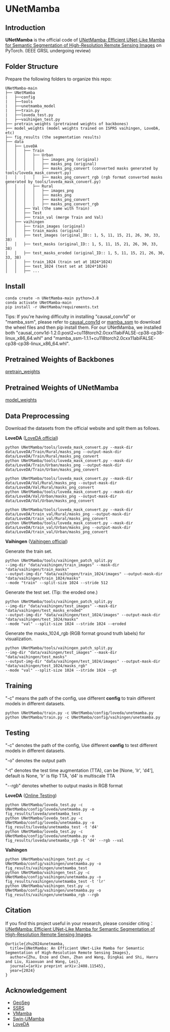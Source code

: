 # UNetMamba
## Introduction

**UNetMamba** is the official code of [UNetMamba: Efficient UNet-Like Mamba for Semantic Segmentation of High-Resolution Remote Sensing Images](https://arxiv.org/abs/2408.11545) on PyTorch. (IEEE GRSL undergoing review)

## Folder Structure

Prepare the following folders to organize this repo:
```none
UNetMamba-main
├── UNetMamba
|   ├──config 
|   ├──tools
|   ├──unetmamba_model
|   ├──train.py
|   ├──loveda_test.py
|   ├──vaihingen_test.py
├── pretrain_weights (pretrained weights of backbones)
├── model_weights (model weights trained on ISPRS vaihingen, LoveDA, etc)
├── fig_results (the segmentation results)
├── data
│   ├── LoveDA
│   │   ├── Train
│   │   │   ├── Urban
│   │   │   │   ├── images_png (original)
│   │   │   │   ├── masks_png (original)
│   │   │   │   ├── masks_png_convert (converted masks generated by tools/loveda_mask_convert.py)
│   │   │   │   ├── masks_png_convert_rgb (rgb format converted masks generated by tools/loveda_mask_convert.py)
│   │   │   ├── Rural
│   │   │   │   ├── images_png 
│   │   │   │   ├── masks_png 
│   │   │   │   ├── masks_png_convert
│   │   │   │   ├── masks_png_convert_rgb
│   │   ├── Val (the same with Train)
│   │   ├── Test
│   │   ├── train_val (merge Train and Val)
│   ├── vaihingen
│   │   ├── train_images (original)
│   │   ├── train_masks (original)
│   │   ├── test_images (original_ID:: 1, 5, 11, 15, 21, 26, 30, 33, 38)
│   │   ├── test_masks (original_ID:: 1, 5, 11, 15, 21, 26, 30, 33, 38)
│   │   ├── test_masks_eroded (original_ID:: 1, 5, 11, 15, 21, 26, 30, 33, 38)
│   │   ├── train_1024 (train set at 1024*1024)
│   │   ├── test_1024 (test set at 1024*1024)
│   │   ├── ...
```

## Install
```
conda create -n UNetMamba-main python=3.8
conda activate UNetMamba-main
pip install -r UNetMamba/requirements.txt
```
Tips: If you're having difficulty in installing "causal_conv1d" or "mamba_ssm", please refer to [causal_conv1d](https://github.com/Dao-AILab/causal-conv1d/releases) or [mamba_ssm](https://github.com/state-spaces/mamba/releases) to download the wheel files and then pip install them. 
For our UNetMamba, we installed both "causal_conv1d-1.2.0.post2+cu118torch2.0cxx11abiFALSE-cp38-cp38-linux_x86_64.whl" and "mamba_ssm-1.1.1+cu118torch2.0cxx11abiFALSE-cp38-cp38-linux_x86_64.whl".

## Pretrained Weights of Backbones

[pretrain_weights](https://pan.baidu.com/s/19TRZVfz6M9v0VYxiHB6mSA?pwd=82cj) 

## Pretrained Weights of UNetMamba

[model_weights](https://pan.baidu.com/s/1wVVI1MPY_fnVSYg_5bLIlQ?pwd=mdwe) 

## Data Preprocessing

Download the datasets from the official website and split them as follows.

**LoveDA** ([LoveDA official](https://github.com/Junjue-Wang/LoveDA))
```
python UNetMamba/tools/loveda_mask_convert.py --mask-dir data/LoveDA/Train/Rural/masks_png --output-mask-dir data/LoveDA/Train/Rural/masks_png_convert
python UNetMamba/tools/loveda_mask_convert.py --mask-dir data/LoveDA/Train/Urban/masks_png --output-mask-dir data/LoveDA/Train/Urban/masks_png_convert

python UNetMamba/tools/loveda_mask_convert.py --mask-dir data/LoveDA/Val/Rural/masks_png --output-mask-dir data/LoveDA/Val/Rural/masks_png_convert
python UNetMamba/tools/loveda_mask_convert.py --mask-dir data/LoveDA/Val/Urban/masks_png --output-mask-dir data/LoveDA/Val/Urban/masks_png_convert

python UNetMamba/tools/loveda_mask_convert.py --mask-dir data/LoveDA/train_val/Rural/masks_png --output-mask-dir data/LoveDA/train_val/Rural/masks_png_convert
python UNetMamba/tools/loveda_mask_convert.py --mask-dir data/LoveDA/train_val/Urban/masks_png --output-mask-dir data/LoveDA/train_val/Urban/masks_png_convert
```

**Vaihingen** ([Vaihingen official](https://www.isprs.org/education/benchmarks/UrbanSemLab/Default.aspx))

Generate the train set.
```
python UNetMamba/tools/vaihingen_patch_split.py 
--img-dir "data/vaihingen/train_images" --mask-dir "data/vaihingen/train_masks" 
--output-img-dir "data/vaihingen/train_1024/images" --output-mask-dir "data/vaihingen/train_1024/masks" 
--mode "train" --split-size 1024 --stride 512
```
Generate the test set. (Tip: the eroded one.)
```
python UNetMamba/tools/vaihingen_patch_split.py 
--img-dir "data/vaihingen/test_images" --mask-dir "data/vaihingen/test_masks_eroded" 
--output-img-dir "data/vaihingen/test_1024/images" --output-mask-dir "data/vaihingen/test_1024/masks"
--mode "val" --split-size 1024 --stride 1024 --eroded
```
Generate the masks_1024_rgb (RGB format ground truth labels) for visualization.
```
python UNetMamba/tools/vaihingen_patch_split.py 
--img-dir "data/vaihingen/test_images" --mask-dir "data/vaihingen/test_masks" 
--output-img-dir "data/vaihingen/test_1024/images" --output-mask-dir "data/vaihingen/test_1024/masks_rgb" 
--mode "val" --split-size 1024 --stride 1024 --gt
```

## Training

"-c" means the path of the config, use different **config** to train different models in different datasets.

```
python UNetMamba/train.py -c UNetMamba/config/loveda/unetmamba.py
python UNetMamba/train.py -c UNetMamba/config/vaihingen/unetmamba.py
```

## Testing

"-c" denotes the path of the config, Use different **config** to test different models in different datasets. 

"-o" denotes the output path 

"-t" denotes the test time augmentation (TTA), can be [None, 'lr', 'd4'], default is None, 'lr' is flip TTA, 'd4' is multiscale TTA

"--rgb" denotes whether to output masks in RGB format


**LoveDA** ([Online Testing](https://codalab.lisn.upsaclay.fr/competitions/421))
```
python UNetMamba/loveda_test.py -c UNetMamba/config/loveda/unetmamba.py -o fig_results/loveda/unetmamba_test
python UNetMamba/loveda_test.py -c UNetMamba/config/loveda/unetmamba.py -o fig_results/loveda/unetmamba_test -t 'd4'
python UNetMamba/loveda_test.py -c UNetMamba/config/loveda/unetmamba.py -o fig_results/loveda/unetmamba_rgb -t 'd4' --rgb --val
```

**Vaihingen**
```
python UNetMamba/vaihingen_test.py -c UNetMamba/config/vaihingen/unetmamba.py -o fig_results/vaihingen/unetmamba_test
python UNetMamba/vaihingen_test.py -c UNetMamba/config/vaihingen/unetmamba.py -o fig_results/vaihingen/unetmamba_test -t 'lr'
python UNetMamba/vaihingen_test.py -c UNetMamba/config/vaihingen/unetmamba.py -o fig_results/vaihingen/unetmamba_rgb --rgb
```

## Citation

If you find this project useful in your research, please consider citing：
[UNetMamba: Efficient UNet-Like Mamba for Semantic Segmentation of High-Resolution Remote Sensing Images](https://arxiv.org/abs/2408.11545).
```
@article{zhu2024unetmamba,
  title={UNetMamba: An Efficient UNet-Like Mamba for Semantic Segmentation of High-Resolution Remote Sensing Images},
  author={Zhu, Enze and Chen, Zhan and Wang, Dingkai and Shi, Hanru and Liu, Xiaoxuan and Wang, Lei},
  journal={arXiv preprint arXiv:2408.11545},
  year={2024}
}
```

## Acknowledgement

- [GeoSeg](https://github.com/WangLibo1995/GeoSeg)
- [SSRS](https://github.com/sstary/SSRS)
- [VMamba](https://github.com/MzeroMiko/VMamba)
- [Swin-UMamba](https://github.com/JiarunLiu/Swin-UMamba)
- [LoveDA](https://github.com/Junjue-Wang/LoveDA)
